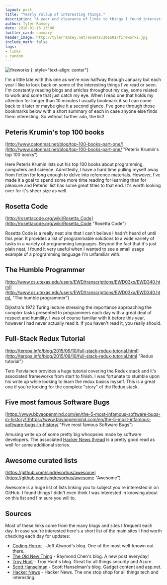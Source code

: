 ```yaml
---
layout: post
title: "Yearly rollup of interesting things."
description: "A year end clearance of links to things I found interesting over the past year."
author: Tyler Ramsey
date: 2016-01-16 13:00
twitter_card: summary
header_image: http://tylerramsey.net/assets/201601/fireworks.jpg
include_math: false
tags:
- links
- random
---
```


![fireworks](http://tylerramsey.net/assets/201601/fireworks.jpg "fireworks")
{: style="text-align: center"}

I'm a little late with this one as we're now halfway through January but each year I like to look back on some of the interesting things I've read or seen. I'm constantly reading blogs and articles throughout my day, some related to work and some that just catch my eye. When I read one that holds my attention for longer than 10 minutes I usually bookmark it so I can come back to it later or maybe give it a second glance. I've gone through those bookmarks below with a short summary of each in case anyone else finds them interesting. So without further ado, the list!


<!--excerpt-->
<a name="start" />

## Peteris Krumin's top 100 books

[http://www.catonmat.net/blog/top-100-books-part-one/](http://www.catonmat.net/blog/top-100-books-part-one/ "Peteris Krumin's top 100 books")

Here Peteris Krumin lists out his top 100 books about programming, computers and science. Admittedly, I have a hard time pulling myself away from fiction for long enough to delve into reference materials. However, I've made it a goal to spend some more time reading for learning than for pleasure and Peteris' list has some great titles to that end. It's worth looking over for it's sheer size as well.

## Rosetta Code

[http://rosettacode.org/wiki/Rosetta_Code](http://rosettacode.org/wiki/Rosetta_Code "Rosetta Code")

Rosetta Code is a really neat site that I can't believe I hadn't heard of until this year. It provides a list of programmable solutions to a wide variety of tasks in a variety of programming languages. Beyond the fact that it's just plain neat, I found it very useful when I wanted to see a small usage example of a programming language I'm unfamiliar with.

## The Humble Programmer

[http://www.cs.utexas.edu/users/EWD/transcriptions/EWD03xx/EWD340.html](http://www.cs.utexas.edu/users/EWD/transcriptions/EWD03xx/EWD340.html, "The humble programmer")

Dijkstra's 1972 Turing lecture stressing the importance approaching the complex tasks presented to programmers each day with a great deal of respect and humility. I was of course familiar with it before this year, however I had never actually read it. If you haven't read it, you really should.

## Full-Stack Redux Tutorial

[http://teropa.info/blog/2015/09/10/full-stack-redux-tutorial.html](http://teropa.info/blog/2015/09/10/full-stack-redux-tutorial.html "Redux tutorial")

Tero Parviainen provides a huge tutorial covering the Redux stack and it's associated frameworks from start to finish. I was fortunate to stumble upon his write up while looking to learn the redux basics myself. This is a great one if you're looking for the complete "story" of the Redux stack.

## Five most famous Software Bugs

[https://www.bbvaopenmind.com/en/the-5-most-infamous-software-bugs-in-history/](https://www.bbvaopenmind.com/en/the-5-most-infamous-software-bugs-in-history/ "Five most famous Software Bugs")

Amusing write up of some pretty big whoopsies made by software developers. The associated [Hacker News thread](https://news.ycombinator.com/item?id=10587133) is a pretty good read as well for some additional stories.

## Awesome curated lists

[https://github.com/sindresorhus/awesome](https://github.com/sindresorhus/awesome "Awesome")

Awesome is a huge list of lists linking you to subject you're interested in on GitHub. I found things I didn't even think I was interested in knowing about on this list and I'm sure you will to.


## Sources

Most of these links come from the many blogs and sites I frequent each day. In case you're interested here's a short list of the main sites I find worth checking each day for updates:

* [Coding Horror](http://blog.codinghorror.com/ "Coding Horror") - Jeff Atwood's blog. One of the most well-known out there.
* [The Old New Thing](https://blogs.msdn.microsoft.com/oldnewthing/ "The Old New Thing") - Raymond Chen's blog. A new post everyday!
* [Troy Hunt](http://www.troyhunt.com/ "Troy Hunt's Blog") - Troy Hunt's blog. Great for all things security and Azure.
* [Scott Hanselman](http://www.hanselman.com/blog/ "Scott Hanselman's Blog") - Scott Hanselman's blog. Gadget content and asp.net.
* [Hacker News](https://news.ycombinator.com/news "Hacker News") - Hacker News. The one stop shop for all things tech and interesting.
